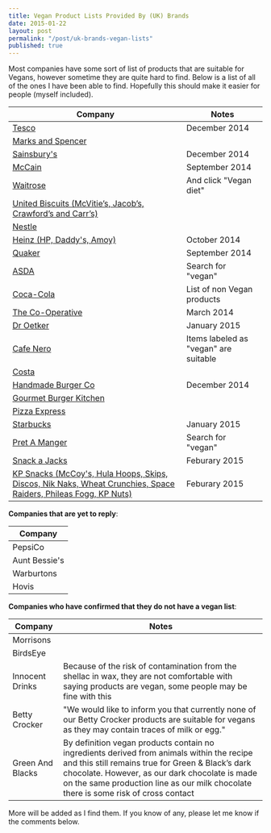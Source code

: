 ```yaml
---
title: Vegan Product Lists Provided By (UK) Brands
date: 2015-01-22
layout: post
permalink: "/post/uk-brands-vegan-lists"
published: true
---
```


Most companies have some sort of list of products that are suitable for Vegans, however sometime they are quite hard to find. Below is a list of all of the ones I have been able to find. Hopefully this should make it easier for people (myself included).

| Company | Notes |
| --------|------ |
| [Tesco](http://goo.gl/PWTzI5) | December 2014 |
| [Marks and Spencer](http://goo.gl/LuUKR1)||
| [Sainsbury's](http://goo.gl/CN89Z3) | December 2014 |
| [McCain](http://goo.gl/tAzDEp) | September 2014 |
| [Waitrose](http://goo.gl/FVIYYZ) | And click "Vegan diet" |
| [United Biscuits (McVitie’s, Jacob’s, Crawford’s and Carr’s)](http://goo.gl/EH3npP) ||
| [Nestle](http://goo.gl/sbOeU7)
| [Heinz (HP, Daddy's, Amoy)](http://goo.gl/Xkq5B6) | October 2014 |
| [Quaker](http://goo.gl/jyQCr4) | September 2014 |
| [ASDA](http://goo.gl/Qw2955) | Search for "vegan" |
| [Coca-Cola](http://goo.gl/kptCXZ) | List of non Vegan products |
| [The Co-Operative](http://goo.gl/sAEr0Y) | March 2014 |
| [Dr Oetker](http://goo.gl/nlDvmb) | January 2015 |
| [Cafe Nero](http://goo.gl/ZUMEXq) | Items labeled as "vegan" are suitable |
| [Costa](http://goo.gl/wY2Fq0) ||
| [Handmade Burger Co](http://goo.gl/LRzxrn) | December 2014 |
| [Gourmet Burger Kitchen](http://goo.gl/t5ntjT) ||
| [Pizza Express](http://goo.gl/JTh7MT) ||
| [Starbucks](http://goo.gl/iB7YRt) | January 2015 |
| [Pret A Manger](http://goo.gl/zxYYsF) | Search for "vegan" |
| [Snack a Jacks](http://goo.gl/IKdMkC) | Feburary 2015 |
| [KP Snacks (McCoy's, Hula Hoops, Skips, Discos, Nik Naks, Wheat Crunchies, Space Raiders, Phileas Fogg, KP Nuts)](http://goo.gl/9S9CZn) | Feburary 2015 |

**Companies that are yet to reply**:

| Company |
|---------|
| PepsiCo |
| Aunt Bessie's |
| Warburtons |
| Hovis |

**Companies who have confirmed that they do not have a vegan list**:

| Company | Notes |
|-----------------|----------------------------------------------------------------------------------------------------------------------------------------------------------|
| Morrisons |  |
| BirdsEye |  |
| Innocent Drinks | Because of the risk of contamination from the shellac in wax, they are not comfortable with saying products are vegan, some people may be fine with this |
| Betty Crocker | "We would like to inform you that currently none of our Betty Crocker products are suitable for vegans as they may contain traces of milk or egg." |
| Green And Blacks| By definition vegan products contain no ingredients derived from animals within the recipe and this still remains true for Green & Black’s dark chocolate. However, as our dark chocolate is made on the same production line as our milk chocolate there is some risk of cross contact |

More will be added as I find them. If you know of any, please let me know if the comments below.
